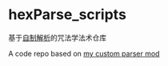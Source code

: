 # hexParse_scripts
基于[自制解析](https://github.com/YukkuriC/HexParseMod)的咒法学法术仓库

A code repo based on [my custom parser mod](https://github.com/YukkuriC/HexParseMod)